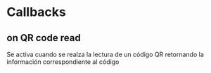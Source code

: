 # Callbacks

## on QR code read

Se activa cuando se realza la lectura de un código QR retornando la información correspondiente al código 

